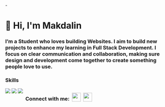-<div id="toc">
  <ul align="left" style="list-style: none">
    <summary>
      <h1>
        👋 Hi, I'm Makdalin
      </h1>
    </summary>
  </ul>
</div>

**<h3 align="left">I’m a Student who loves building Websites. I aim to build new projects to enhance my learning in Full Stack Development. I focus on clear communication and collaboration, making sure design and development come together to create something people love to use.</h3>**

**<h3 align="left">Skills</h3>**

<div style="display: flex; flex-wrap: wrap; gap: 4px; justify-content: left;">
<img src="https://img.shields.io/badge/-HTML-E34F26?style=flat-square&logo=html&logoColor=white">
<img src="https://img.shields.io/badge/-CSS-1572B6?style=flat-square&logo=css">
<img src="https://img.shields.io/badge/-JavaScript-black?style=flat-square&logo=javascript"> 

**<h3 align="left">Connect with me:</h3>**

<p align="left"><a href="https://github.com/makdalin" target="_blank"><img src="https://img.shields.io/badge/GitHub-21232A?style=for-the-badge&logo=github&logoColor=white" height="28" style="margin-right: 4px"></a> <a href="https://www.linkedin.com/in/makdalinmaha" target="_blank"><img src="https://img.shields.io/badge/LinkedIn-21232A?style=for-the-badge&logo=linkedin&logoColor=white" height="28" style="margin-right: 4px"></a></p>
